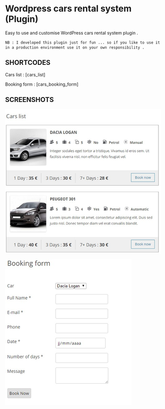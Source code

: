 # Wordpress cars rental system (Plugin)
Easy to use and customise WordPress cars rental system plugin .

```
NB : I developed this plugin just for fun ... so if you like to use it in a production environment use it on your own responsibility .
```

SHORTCODES
----------

Cars list : [cars_list]

Booking form : [cars_booking_form]

SCREENSHOTS
-----------
![cars list](https://raw.githubusercontent.com/farouk2u/wp-om-cars-rent/master/screenshots/cars.jpeg)

![cars list](https://raw.githubusercontent.com/farouk2u/wp-om-cars-rent/master/screenshots/book-form.jpeg)

